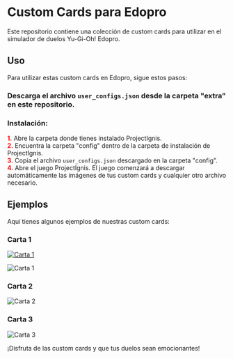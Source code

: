 # Custom Cards para Edopro

Este repositorio contiene una colección de custom cards para utilizar en el simulador de duelos Yu-Gi-Oh! Edopro.

## Uso

Para utilizar estas custom cards en Edopro, sigue estos pasos:

### Descarga el archivo `user_configs.json` desde la carpeta "extra" en este repositorio.

### Instalación:

<span style="color:red">**1.**</span> Abre la carpeta donde tienes instalado ProjectIgnis.  
<span style="color:red">**2.**</span> Encuentra la carpeta "config" dentro de la carpeta de instalación de ProjectIgnis.  
<span style="color:red">**3.**</span> Copia el archivo `user_configs.json` descargado en la carpeta "config".  
<span style="color:red">**4.**</span> Abre el juego ProjectIgnis. El juego comenzará a descargar automáticamente las imágenes de tus custom cards y cualquier otro archivo necesario.

## Ejemplos

Aquí tienes algunos ejemplos de nuestras custom cards:

### Carta 1

[![Carta 1](https://github.com/LucianoGamerPro/GPDcustomEdopro/blob/main/pics/12.pnghttps://github.com/LucianoGamerPro/GPDcustomEdopro/blob/main/pics/12.png)](https://github.com/LucianoGamerPro/GPDcustomEdopro/blob/main/pics/12.pnghttps://github.com/LucianoGamerPro/GPDcustomEdopro/blob/main/pics/12.png)

![Carta 1]()

### Carta 2

![Carta 2](ruta_a_la_imagen_2)

### Carta 3

![Carta 3](ruta_a_la_imagen_3)

¡Disfruta de las custom cards y que tus duelos sean emocionantes!
